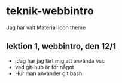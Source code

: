 # teknik-webbintro

Jag har valt Material icon theme 





## lektion 1, webbintro, den 12/1

* idag har jag lärt mig att använda vsc 
* vad git-hub är för något
* Hur man använder git bash

